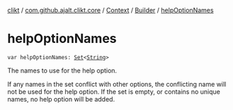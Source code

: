 [clikt](../../../index.md) / [com.github.ajalt.clikt.core](../../index.md) / [Context](../index.md) / [Builder](index.md) / [helpOptionNames](./help-option-names.md)

# helpOptionNames

`var helpOptionNames: `[`Set`](https://kotlinlang.org/api/latest/jvm/stdlib/kotlin.collections/-set/index.html)`<`[`String`](https://kotlinlang.org/api/latest/jvm/stdlib/kotlin/-string/index.html)`>`

The names to use for the help option.

If any names in the set conflict with other options, the conflicting name will not be used for the
help option. If the set is empty, or contains no unique names, no help option will be added.

